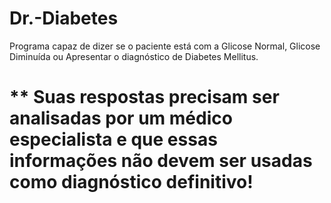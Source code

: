 # Dr.-Diabetes

Programa capaz de dizer se o paciente está com a Glicose Normal, Glicose Diminuída
ou Apresentar o diagnóstico de Diabetes Mellitus.


# ** Suas respostas precisam ser analisadas por um médico especialista e que essas informações não devem ser usadas como diagnóstico definitivo!
